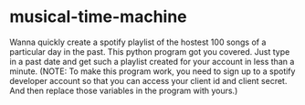 # musical-time-machine
Wanna quickly create a spotify playlist of the hostest 100 songs of a particular day in the past. This python program got you covered. Just type in a past date and get such a playlist created for your account in less than a minute. (NOTE: To make this program work, you need to sign up to a spotify developer account so that you can access your client id and client secret. And then replace those variables in the program with yours.)
